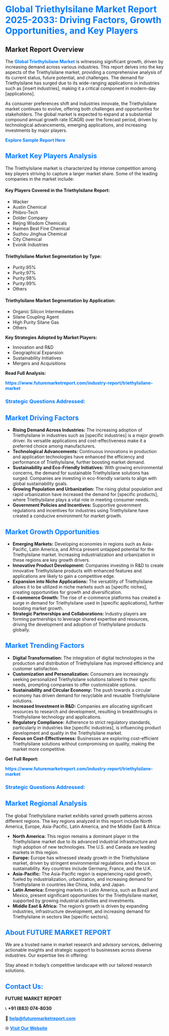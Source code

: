 <h1 style="color: #007BFF;">Global Triethylsilane Market Report 2025-2033: Driving Factors, Growth Opportunities, and Key Players</h1>

<section id="overview">
<h2>Market Report Overview</h2>
<p>The <a href="https://www.futuremarketreport.com/industry-report/triethylsilane-market" style="color: #007BFF; text-decoration: none;"><strong>Global Triethylsilane Market</strong></a> is witnessing significant growth, driven by increasing demand across various industries. This report delves into the key aspects of the Triethylsilane market, providing a comprehensive analysis of its current status, future potential, and challenges. The demand for Triethylsilane has surged due to its wide-ranging applications in industries such as [insert industries], making it a critical component in modern-day [applications].</p>
<p>As consumer preferences shift and industries innovate, the Triethylsilane market continues to evolve, offering both challenges and opportunities for stakeholders. The global market is expected to expand at a substantial compound annual growth rate (CAGR) over the forecast period, driven by technological advancements, emerging applications, and increasing investments by major players.</p>
</section>

<section id="overview">
<p><a href="https://www.futuremarketreport.com/request-sample/reportId=83301" style="color: #007BFF; text-decoration: none;"><strong>Explore Sample Report Here</strong></a></p>
</section>

<section id="key-players">
<h2 style="color: #007BFF;">Market Key Players Analysis</h2>
<p>The Triethylsilane market is characterized by intense competition among key players striving to capture a larger market share. Some of the leading companies in the market include:</p>
<h4>Key Players Covered in the Triethylsilane Report:</h4>
<ul><li>Wacker</li><li>Austin Chemical</li><li>Phibro-Tech</li><li>Dolder Company</li><li>Beijng Wisdom Chemicals</li><li>Haimen Best Fine Chemical</li><li>Suzhou Jinghua Chemical</li><li>City Chemical</li><li>Evonik Industries</li></ul>
<h4>Triethylsilane Market Segmentation by Type:</h4>
<ul><li>Purity:95%</li><li>Purity:97%</li><li>Purity:98%</li><li>Purity:99%</li><li>Others</li></ul>

<h4>Triethylsilane Market Segmentation by Application:</h4>
<ul><li>Organic Silicon Intermediates</li><li>Silane Coupling Agent</li><li>High Purity Silane Gas</li><li>Others</li></ul>
<p><strong>Key Strategies Adopted by Market Players:</strong></p>
<ul>
<li>Innovation and R&D</li>
<li>Geographical Expansion</li>
<li>Sustainability Initiatives</li>
<li>Mergers and Acquisitions</li>
</ul>
</section>

<section>
<p><strong>Read Full Analysis: </strong></p><a href="https://www.futuremarketreport.com/industry-report/triethylsilane-market" style="color: #007BFF; text-decoration: none;"><strong>https://www.futuremarketreport.com/industry-report/triethylsilane-market</strong></a>
<h3 style="color: #007BFF;">Strategic Questions Addressed:</h3>
</section>

<section id="driving-factors">
<h2 style="color: #007BFF;">Market Driving Factors</h2>
<ul>
<li><strong>Rising Demand Across Industries:</strong> The increasing adoption of Triethylsilane in industries such as [specific industries] is a major growth driver. Its versatile applications and cost-effectiveness make it a preferred choice among manufacturers.</li>
<li><strong>Technological Advancements:</strong> Continuous innovations in production and application technologies have enhanced the efficiency and performance of Triethylsilane, further boosting market demand.</li>
<li><strong>Sustainability and Eco-Friendly Initiatives:</strong> With growing environmental concerns, the demand for sustainable Triethylsilane solutions has surged. Companies are investing in eco-friendly variants to align with global sustainability goals.</li>
<li><strong>Growing Population and Urbanization:</strong> The rising global population and rapid urbanization have increased the demand for [specific products], where Triethylsilane plays a vital role in meeting consumer needs.</li>
<li><strong>Government Policies and Incentives:</strong> Supportive government regulations and incentives for industries using Triethylsilane have created a conducive environment for market growth.</li>
</ul>
</section>

<section id="growth-opportunities">
<h2 style="color: #007BFF;">Market Growth Opportunities</h2>
<ul>
<li><strong>Emerging Markets:</strong> Developing economies in regions such as Asia-Pacific, Latin America, and Africa present untapped potential for the Triethylsilane market. Increasing industrialization and urbanization in these regions are key growth drivers.</li>
<li><strong>Innovative Product Development:</strong> Companies investing in R&D to create innovative Triethylsilane products with enhanced features and applications are likely to gain a competitive edge.</li>
<li><strong>Expansion into Niche Applications:</strong> The versatility of Triethylsilane allows it to be utilized in niche markets such as [specific niches], creating opportunities for growth and diversification.</li>
<li><strong>E-commerce Growth:</strong> The rise of e-commerce platforms has created a surge in demand for Triethylsilane used in [specific applications], further boosting market growth.</li>
<li><strong>Strategic Partnerships and Collaborations:</strong> Industry players are forming partnerships to leverage shared expertise and resources, driving the development and adoption of Triethylsilane products globally.</li>
</ul>
</section>

<section id="trending-factors">
<h2 style="color: #007BFF;">Market Trending Factors</h2>
<ul>
<li><strong>Digital Transformation:</strong> The integration of digital technologies in the production and distribution of Triethylsilane has improved efficiency and customer satisfaction.</li>
<li><strong>Customization and Personalization:</strong> Consumers are increasingly seeking personalized Triethylsilane solutions tailored to their specific needs, prompting companies to offer customizable options.</li>
<li><strong>Sustainability and Circular Economy:</strong> The push towards a circular economy has driven demand for recyclable and reusable Triethylsilane solutions.</li>
<li><strong>Increased Investment in R&D:</strong> Companies are allocating significant resources to research and development, resulting in breakthroughs in Triethylsilane technology and applications.</li>
<li><strong>Regulatory Compliance:</strong> Adherence to strict regulatory standards, particularly in industries like [specific industries], is influencing product development and quality in the Triethylsilane market.</li>
<li><strong>Focus on Cost-Effectiveness:</strong> Businesses are exploring cost-efficient Triethylsilane solutions without compromising on quality, making the market more competitive.</li>
</ul>
</section>

<section>
<p><strong>Get Full Report: </strong></p><a href="https://www.futuremarketreport.com/industry-report/triethylsilane-market" style="color: #007BFF; text-decoration: none;"><strong>https://www.futuremarketreport.com/industry-report/triethylsilane-market</strong></a>
<h3 style="color: #007BFF;">Strategic Questions Addressed:</h3>
</section>


<section id="regional-analysis">
<h2 style="color: #007BFF;">Market Regional Analysis</h2>
<p>The global Triethylsilane market exhibits varied growth patterns across different regions. The key regions analyzed in this report include North America, Europe, Asia-Pacific, Latin America, and the Middle East & Africa:</p>
<ul>
<li><strong>North America:</strong> This region remains a dominant player in the Triethylsilane market due to its advanced industrial infrastructure and high adoption of new technologies. The U.S. and Canada are leading markets in this region.</li>
<li><strong>Europe:</strong> Europe has witnessed steady growth in the Triethylsilane market, driven by stringent environmental regulations and a focus on sustainability. Key countries include Germany, France, and the U.K.</li>
<li><strong>Asia-Pacific:</strong> The Asia-Pacific region is experiencing rapid growth, fueled by industrialization, urbanization, and increasing demand for Triethylsilane in countries like China, India, and Japan.</li>
<li><strong>Latin America:</strong> Emerging markets in Latin America, such as Brazil and Mexico, present significant opportunities for the Triethylsilane market, supported by growing industrial activities and investments.</li>
<li><strong>Middle East & Africa:</strong> The region’s growth is driven by expanding industries, infrastructure development, and increasing demand for Triethylsilane in sectors like [specific sectors].</li>
</ul>
</section>

<footer>
<h2 style="color: #007BFF;">About FUTURE MARKET REPORT</h2>
<p>We are a trusted name in market research and advisory services, delivering actionable insights and strategic support to businesses across diverse industries. Our expertise lies in offering:</p>

<p>Stay ahead in today’s competitive landscape with our tailored research solutions.</p>

<h2 style="color: #007BFF;">Contact Us:</h2>
<p><strong>FUTURE MARKET REPORT</strong></p>
<p>📞 <strong>+91 (883) 074-8030</strong></p>
<p>📧 <strong><a href="mailto:help@futuremarketreport.com" style="color: #007BFF;">help@futuremarketreport.com</a></strong></p>
<p>🌐 <strong><a href="https://www.futuremarketreport.com/" style="color: #007BFF;">Visit Our Website</a></strong></p>
</footer>